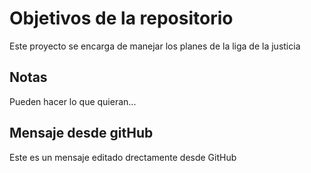 # Objetivos de la repositorio

Este proyecto se encarga de manejar los planes de la liga de la justicia


## Notas
Pueden hacer lo que quieran...

## Mensaje desde gitHub

Este es un mensaje editado drectamente desde GitHub

